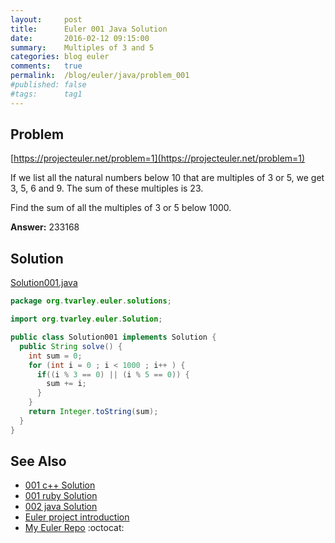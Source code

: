 ```yaml
---
layout:     post
title:      Euler 001 Java Solution
date:       2016-02-12 09:15:00
summary:    Multiples of 3 and 5
categories: blog euler
comments:   true
permalink:  /blog/euler/java/problem_001
#published: false
#tags:      tag1
---
```


## Problem

[https://projecteuler.net/problem=1](https://projecteuler.net/problem=1)

If we list all the natural numbers below 10 that are multiples of 3 or 5, we get 3, 5, 6 and 9. The sum of these multiples is 23.

Find the sum of all the multiples of 3 or 5 below 1000.

**Answer:** 233168

## Solution

[Solution001.java](https://github.com/tvarley/euler/blob/master/java/src/main/java/org/tvarley/euler/solutions/Solution001.java)

```java
package org.tvarley.euler.solutions;

import org.tvarley.euler.Solution;

public class Solution001 implements Solution {
  public String solve() {
    int sum = 0;
    for (int i = 0 ; i < 1000 ; i++ ) {
      if((i % 3 == 0) || (i % 5 == 0)) {
        sum += i;
      }
    }
    return Integer.toString(sum);
  }
}
```

## See Also
* [001 c++ Solution]({{site.baseurl}}/blog/euler/cpp/problem_001)
* [001 ruby Solution]({{site.baseurl}}/blog/euler/ruby/problem_001)
* [002 java Solution]({{site.baseurl}}/blog/euler/java/problem_002)
* [Euler project introduction]({{site.baseurl}}/blog/euler/introduction)
* [My Euler Repo](https://github.com/tvarley/euler) :octocat:
